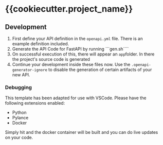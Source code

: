 # {{cookiecutter.project_name}}

## Development
1. First define your API definition in the ```openapi.yml``` file. There is an example definition included.
2. Generate the API Code for FastAPI by running ```gen.sh````
3. On successful execution of this, there will appear an ```app```folder. In there the project's source code is generated
4. Continue your development inside these files now. Use the ```.openapi-generator-ignore``` to disable the generation of certain artifacts of your new API.

### Debugging
This template has been adapted for use with VSCode. Please have the following extensions enabled:
* Python
* Pylance
* Docker

Simply hit <F5> and the docker container will be built and you can do live updates on your code.
 
